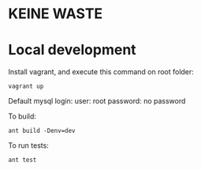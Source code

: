 # KEINE WASTE

# Local development

Install vagrant, and execute this command on root folder:


```
vagrant up
```

Default mysql login:
user: root
password: no password


To build:

```
ant build -Denv=dev
```

To run tests:

```
ant test
```

